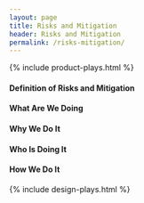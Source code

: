 ```yaml
---
layout: page
title: Risks and Mitigation
header: Risks and Mitigation
permalink: /risks-mitigation/
---
```

<div class="row">
    <div class="col-md-3">
        {% include product-plays.html %}
    </div>
    <div class="col-md-6">
        <h4>
             Definition of Risks and Mitigation
        </h4>
        <h4>
            What Are We Doing
        </h4>
        <h4>
            Why We Do It
        </h4>
        <h4 >
            Who Is Doing It
        </h4>
        <h4>
            How We Do It
        </h4>
    </div>
    <div class="col-md-3">
                {% include design-plays.html %}
    </div>
</div>
